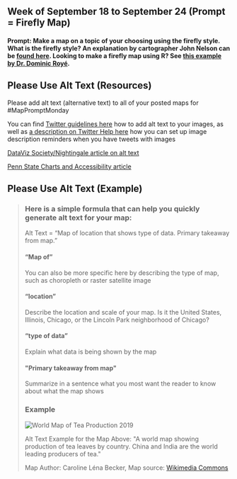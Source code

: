 ## Week of September 18 to September 24 (Prompt = Firefly Map)

#### Prompt: Make a map on a topic of your choosing using the firefly style. What is the firefly style? An explanation by cartographer John Nelson can be [found here](https://www.esri.com/arcgis-blog/products/mapping/mapping/steal-this-firefly-style-please/). Looking to make a firefly map using R? See [this example by Dr. Dominic Royé](https://dominicroye.github.io/en/2021/firefly-cartography/).

## Please Use Alt Text (Resources)

Please add alt text (alternative text) to all of your posted maps for #MapPromptMonday

You can find [Twitter guidelines here](https://help.twitter.com/en/using-twitter/picture-descriptions) how to add alt text to your images, as well as [a description on Twitter Help here](https://help.twitter.com/en/using-twitter/set-image-description-reminder#:~:text=Select%20Settings%20and%20privacy.&text=Select%20Accessibility%2C%20display%2C%20and%20languages.&text=Select%20Accessibility.&text=In%20the%20Media%20section%2C%20select,for%20Receive%20image%20description%20reminder.) how you can set up image description reminders when you have tweets with images

[DataViz Society/Nightingale article on alt text](https://medium.com/nightingale/writing-alt-text-for-data-visualization-2a218ef43f81)

[Penn State Charts and Accessibility article](https://accessibility.psu.edu/images/charts/)

## Please Use Alt Text (Example)

> ### Here is a simple formula that can help you quickly generate alt text for your map:
> 
> Alt Text = “Map of location that shows type of data. Primary takeaway from map.”
>
> #### “Map of”
> 
> You can also be more specific here by describing the type of map, such as choropleth or raster satellite image
> 
> #### “location”
> 
> Describe the location and scale of your map. Is it the United States, Illinois, Chicago, or the Lincoln Park neighborhood of Chicago?
> 
> #### “type of data”
> 
> Explain what data is being shown by the map
> 
> #### "Primary takeaway from map"
> 
> Summarize in a sentence what you most want the reader to know about what the map shows
>
> ### Example
>
> ![World Map of Tea Production 2019](https://user-images.githubusercontent.com/120138702/207097510-3304da4f-a1fe-4058-b0ae-9931f89baf4e.png)
> 
> Alt Text Example for the Map Above: "A world map showing production of tea leaves by country. China and India are the world leading producers of tea."
> 
> Map Author: Caroline Léna Becker, Map source: [Wikimedia Commons](https://commons.wikimedia.org/wiki/File:World_Map_Tea_Production.svg)
